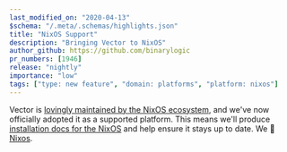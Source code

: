 ```yaml
---
last_modified_on: "2020-04-13"
$schema: "/.meta/.schemas/highlights.json"
title: "NixOS Support"
description: "Bringing Vector to NixOS"
author_github: https://github.com/binarylogic
pr_numbers: [1946]
release: "nightly"
importance: "low"
tags: ["type: new feature", "domain: platforms", "platform: nixos"]
---
```


Vector is [lovingly maintained by the NixOS ecosystem][urls.vector_nix_package],
and we've now officially adopted it as a supported platform. This means we'll
produce [installation docs for the NixOS][docs.operating-systems.nixos] and
help ensure it stays up to date. We 💖 [Nixos][urls.nixos].


[docs.operating-systems.nixos]: /docs/setup/installation/operating-systems/nixos/
[urls.nixos]: https://nixos.org/
[urls.vector_nix_package]: https://github.com/NixOS/nixpkgs/blob/master/pkgs/tools/misc/vector/default.nix
